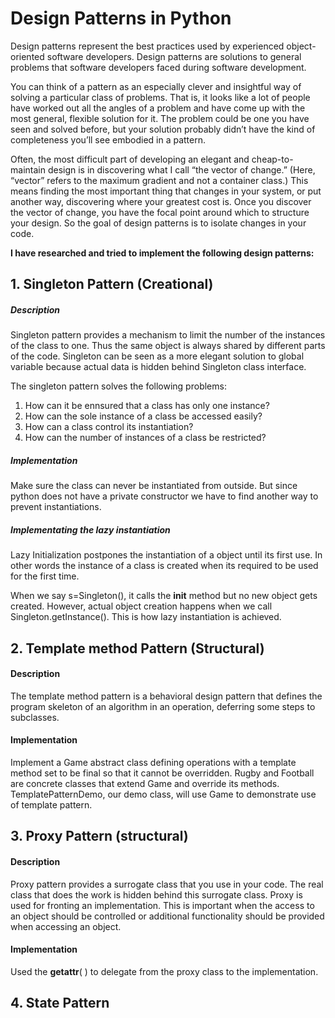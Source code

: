 # Design Patterns in Python #
Design patterns represent the best practices used by experienced 
object-oriented software developers. Design patterns are solutions
to general problems that software developers faced during software
development.

You can think of a pattern as an especially clever and 
insightful way of solving a particular class of problems. That is,
 it looks like a lot of people have worked out all the angles of a 
 problem and have come up with the most general, flexible solution 
 for it. The problem could be one you have seen and solved before, 
 but your solution probably didn’t have the kind of completeness 
 you’ll see embodied in a pattern.

Often, the most difficult part of developing an elegant and 
cheap-to-maintain design is in discovering what I call 
“the vector of change.” (Here, “vector” refers to the 
maximum gradient and not a container class.) This means 
finding the most important thing that changes in your system, 
or put another way, discovering where your greatest cost is. 
Once you discover the vector of change, you have the focal 
point around which to structure your design. So the goal of design
 patterns is to isolate changes in your code.
 
**I have researched and tried to implement the following design patterns:** 

## 1. Singleton Pattern (Creational)
##### Description
Singleton pattern provides a mechanism to limit the number of the 
instances of the class to one. Thus the same object is always shared 
by different parts of the code. Singleton can be seen as a more elegant 
solution to global variable because actual data is hidden behind 
Singleton class interface.

The singleton pattern solves the following problems:
1. How can it be ennsured that a class has only one instance?
2. How can the sole instance of a class be accessed easily?
2. How can a class control its instantiation? 
3. How can the number of instances of a class be restricted?

##### Implementation
Make sure the class can never be instantiated from outside. But since
python does not have a private constructor we have to find another way 
to prevent instantiations. 

##### Implementating the lazy instantiation
Lazy Initialization postpones the instantiation 
of a object until its first use. In other words the instance of a class 
is created when its required to be used for the first time.  

When we say s=Singleton(), it calls the __init__ method but no new 
object gets created. However, actual object creation happens when 
we call Singleton.getInstance(). This is how lazy instantiation is 
achieved.

## 2. Template method Pattern (Structural)
#### Description
The template method pattern is a behavioral design pattern that defines 
the program skeleton of an algorithm in an operation, deferring some 
steps to subclasses.

#### Implementation
Implement a Game abstract class defining operations with a 
template method set to be final so that it cannot be overridden. Rugby 
and Football are concrete classes that extend Game and override its methods.
TemplatePatternDemo, our demo class, will use Game to demonstrate use of 
template pattern.

## 3. Proxy Pattern (structural)
#### Description
Proxy pattern provides a surrogate class that you use in your code. The real 
class that does the work is hidden behind this surrogate class. Proxy is used
for fronting an implementation. This is important when the access to an object
should be controlled or additional functionality should be provided when 
accessing an object.

#### Implementation
Used the __getattr__( ) to delegate from the proxy class to the implementation.

## 4. State Pattern

